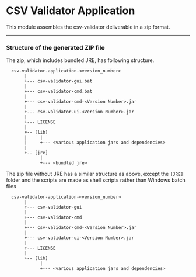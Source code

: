 CSV Validator Application
=========================

This module assembles the csv-validator deliverable in a zip format. 

---
### Structure of the generated ZIP file 
The zip, which includes bundled JRE, has following structure.  

```
  csv-validator-application-<version_number>
       |
       +--- csv-validator-gui.bat
       |
       +--- csv-validator-cmd.bat
       |
       +--- csv-validator-cmd-<Version Number>.jar
       |
       +--- csv-validator-ui-<Version Number>.jar
       |
       +--- LICENSE
       |
       +-- [lib]
       |     |
       |     +--- <various application jars and dependencies>
       |    
       +-- [jre]
             |
             +--- <bundled jre> 

```

The zip file without JRE has a similar structure as above, except the `[JRE]` folder and the scripts are made as 
shell scripts rather than Windows batch files 

```
  csv-validator-application-<version_number>
       |
       +--- csv-validator-gui
       |
       +--- csv-validator-cmd
       |
       +--- csv-validator-cmd-<Version Number>.jar
       |
       +--- csv-validator-ui-<Version Number>.jar
       |
       +--- LICENSE
       |
       +-- [lib]
             |
             +--- <various application jars and dependencies>

```
